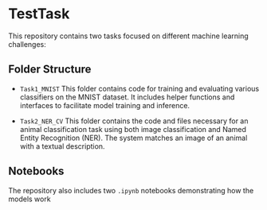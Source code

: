 # TestTask

This repository contains two tasks focused on different machine learning challenges:

## Folder Structure

- `Task1_MNIST`
This folder contains code for training and evaluating various classifiers on the MNIST dataset. It includes helper functions and interfaces to facilitate model training and inference.

- `Task2_NER_CV`
This folder contains the code and files necessary for an animal classification task using both image classification and Named Entity Recognition (NER). The system matches an image of an animal with a textual description.

## Notebooks
The repository also includes two `.ipynb` notebooks demonstrating how the models work